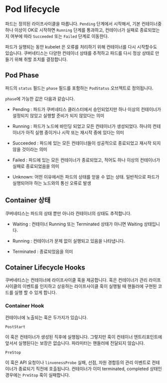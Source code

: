 # Pod lifecycle

파드는 정의된 라이프사이클을 따릅니다. `Pending` 단계에서 시작해서, 기본 컨테이너중 하나 이상이 OK로 시작하면 `Running` 단계를 통과하고, 컨테이너가 실패로 종료되었는지 여부에 따라 `Succeeded` 또는 `Failed` 단계로 이동한다.

파드가 실행되는 동안 kubelet 은 오류를 처리하기 위해 컨테이너를 다시 시작할수도 있습니다. 쿠버네티스는 다양한 컨테이너 상태를 추적하고 파드를 다시 정상 상태로 만들기 위해 취할 조치를 결정합니다. 

## Pod Phase

파드의 `status` 필드는 `phase` 필드를 포함하는 `PodStatus` 오브젝트로 정의됩니다.

`phase`에 가능한 값은 다음과 같습니다.

- Pending : 파드가 쿠버네티스 클러스터에서 승인되었지만 하나 이상의 컨테이너가 설정되지 않았고 실행할 준비가 되지 않았다는 의미

- Running : 파드가 노드에 바인딩 되었고 모든 컨테이너가 생성되었다. 하나의 컨테이너가 아직 실행 중이거나 시작 또는 재시작 중에 있다는 의미

- Succeeded : 파드에 있는 모든 컨테이너들이 성공적으로 종료되었고 재시작 되지 않을 것이라는 의미

- Failed : 파드에 있는 모든 컨테이너가 종료되었고, 적어도 하나 이상의 컨테이너가 실패로 종료되었음을 의미

- Unknown: 어떤 이유에서든 파드의 상태를 얻을 수 없는 상태. 일반적으로 파드가 실행되어야 하는 노드와의 통신 오류로 발생

## Container 상태

쿠버네티스는 파드의 상태 뿐만 아니라 컨테이너의 상태도 추적합니다. 

- Waiting : 컨테이너 Running 또는 Terminated 상태가 아니면 Waiting 상태입니다. 

- Running : 컨테이너가 문제 없이 실행되고 있음을 나타냅니다. 

- Terminated : 종료되었음을 의미

## Cotainer Lifecycle Hooks

쿠버네티스는 컨테이너에 라이프사이클 훅을 제공합니다. 훅은 컨테이너가 관리 라이프사이클의 이벤트를 인지하고 상응하는 라이프사이클 훅이 실행될 때 핸들러에 구현된 코드를 실행 할 수 있게 합니다. 

### Container Hook

컨테이너에 노출되는 훅은 두가지가 있습니다.

`PostStart`

이 훅은 컨테이너가 생성된 직후에 실행됩니다. 그렇지만 훅이 컨테이너 엔트리포인트에 앞서서 실행된다는 보장은 없습니다. 파라미터는 핸들러에 전달되지 않습니다.

`PreStop`

이 훅은 API 요청이나 `linvenessProbe` 실패, 선점, 자원 경합등의 관리 이벤트로 컨테이너가 종료되기 직전에 호출됩니다. 컨테이너가 이미 terminated, completed 상태인 경우에는 `PreStop` 훅이 실패합니다. 

